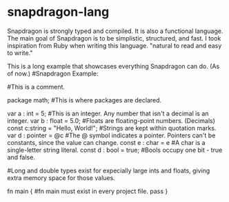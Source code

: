 # snapdragon-lang
Snapdragon is strongly typed and compiled. It is also a functional language. The main goal of Snapdragon is to be simplistic, structured, and fast. I took inspiration from Ruby when writing this language. "natural to read and easy to write."

This is a long example that showcases everything Snapdragon can do. (As of now.)
#Snapdragon Example:

#This is a comment.

package math; #This is where packages are declared.

var a : int = 5; #This is an integer. Any number that isn't a decimal is an integer.
var b : float = 5.0; #Floats are floating-point numbers. (Decimals)
const c:string = "Hello, World!"; #Strings are kept within quotation marks.
var d : pointer = @c #The @ symbol indicates a pointer. Pointers can't be constants, since the value can change. 
const e : char = e #A char is a single-letter string literal.
const d : bool = true; #Bools occupy one bit - true and false.

#Long and double types exist for expecially large ints and floats, giving extra memory space for those values.

fn main { #fn main must exist in every project file.
  pass
}







